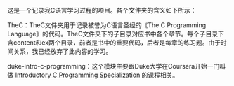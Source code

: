 这是一个记录我C语言学习过程的项目。各个文件夹的含义如下所示：

TheC：TheC文件夹用于记录被誉为C语言圣经的《The C Programming Language》的代码。TheC文件夹下的子目录对应书中各个章节。每个子目录下含content和ex两个目录，前者是书中的重要代码，后者是每章的练习题。由于时间关系，我已经放弃了此内容的学习。

duke-intro-c-programming：这个模块主要跟Duke大学在Coursera开始一门叫做 [Introductory C Programming Specialization](https://www.coursera.org/specializations/c-programming) 的课程相关。

<br>




